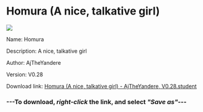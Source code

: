 # Homura (A nice, talkative girl)

<img src = "https://raw.githubusercontent.com/Arbiter1223/Koukou-Gurashi-Custom-Students/master/Students/Files/Homura%20(A%20nice%2C%20talkative%20girl).png">

Name: Homura

Description: A nice, talkative girl

Author: AjTheYandere

Version: V0.28

Download link: <a href="https://raw.githubusercontent.com/Arbiter1223/Koukou-Gurashi-Custom-Students/master/Students/Files/Homura%20(A%20nice%2C%20talkative%20girl)%20-%20AjTheYandere%2C%20V0.28.student">Homura (A nice, talkative girl) - AjTheYandere, V0.28.student</a>

### ---**To download, _right-click_ the link, and select _"Save as"_**---
